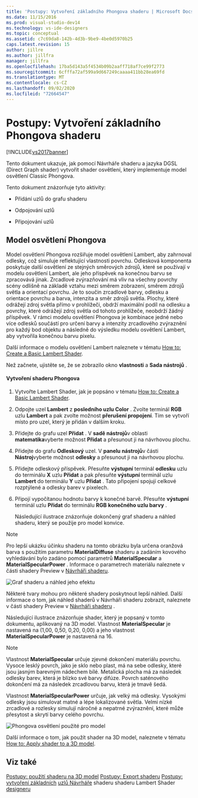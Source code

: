 ```yaml
---
title: 'Postupy: Vytvoření základního Phongova shaderu | Microsoft Docs'
ms.date: 11/15/2016
ms.prod: visual-studio-dev14
ms.technology: vs-ide-designers
ms.topic: conceptual
ms.assetid: c7c69da8-142b-4d3b-9be9-4be0d5970b25
caps.latest.revision: 15
author: jillre
ms.author: jillfra
manager: jillfra
ms.openlocfilehash: 17ba5d143a5f4534b09b2aaff718af7ce99f2773
ms.sourcegitcommit: 6cfffa72af599a9d667249caaaa411bb28ea69fd
ms.translationtype: MT
ms.contentlocale: cs-CZ
ms.lasthandoff: 09/02/2020
ms.locfileid: "72664547"
---
```

# <a name="how-to-create-a-basic-phong-shader"></a>Postupy: Vytvoření základního Phongova shaderu
[!INCLUDE[vs2017banner](../includes/vs2017banner.md)]

Tento dokument ukazuje, jak pomocí Návrháře shaderu a jazyka DGSL (Direct Graph shader) vytvořit shader osvětlení, který implementuje model osvětlení Classic Phongova.

 Tento dokument znázorňuje tyto aktivity:

- Přidání uzlů do grafu shaderu

- Odpojování uzlů

- Připojování uzlů

## <a name="the-phong-lighting-model"></a>Model osvětlení Phongova
 Model osvětlení Phongova rozšiřuje model osvětlení Lambert, aby zahrnoval odlesky, což simuluje reflektující vlastnosti povrchu. Odlesková komponenta poskytuje další osvětlení ze stejných směrových zdrojů, které se používají v modelu osvětlení Lambert, ale jeho příspěvek na konečnou barvu se zpracovává jinak. Zrcadlové zvýrazňování má vliv na všechny povrchy scény odlišně na základě vztahu mezi směrem zobrazení, směrem zdrojů světla a orientací povrchu. Je to součin zrcadlové barvy, odlesku a orientace povrchu a barva, intenzita a směr zdrojů světla. Plochy, které odrážejí zdroj světla přímo v prohlížeči, obdrží maximální podíl na odlesku a povrchy, které odrážejí zdroj světla od tohoto prohlížeče, neobdrží žádný příspěvek. V rámci modelu osvětlení Phongova je kombinace jedné nebo více odlesků součástí pro určení barvy a intenzity zrcadlového zvýraznění pro každý bod objektu a následně do výsledku modelu osvětlení Lambert, aby vytvořila konečnou barvu pixelu.

 Další informace o modelu osvětlení Lambert naleznete v tématu [How to: Create a Basic Lambert Shader](../designers/how-to-create-a-basic-lambert-shader.md).

 Než začnete, ujistěte se, že se zobrazilo okno **vlastnosti** a **Sada nástrojů** .

#### <a name="to-create-a-phong-shader"></a>Vytvoření shaderu Phongova

1. Vytvořte Lambert Shader, jak je popsáno v tématu [How to: Create a Basic Lambert Shader](../designers/how-to-create-a-basic-lambert-shader.md).

2. Odpojte uzel **Lambert** z **posledního uzlu Color** . Zvolte terminál **RGB** uzlu **Lambert** a pak zvolte možnost **přerušení propojení**. Tím se vytvoří místo pro uzel, který je přidán v dalším kroku.

3. Přidejte do grafu uzel **Přidat** . V **sadě nástrojů**v oblasti **matematika**vyberte možnost **Přidat** a přesunout ji na návrhovou plochu.

4. Přidejte do grafu **Odleskový** uzel. V **panelu nástrojů**v části **Nástroj**vyberte možnost **odlesky** a přesunout ji na návrhovou plochu.

5. Přidejte odleskový příspěvek. Přesuňte **výstupní** terminál **odlesku** uzlu do terminálu **X** uzlu **Přidat** a pak přesuňte **výstupní** terminál uzlu **Lambert** do terminálu **Y** uzlu **Přidat** . Tato připojení spojují celkové rozptýlené a odlesky barev v pixelech.

6. Připojí vypočítanou hodnotu barvy k konečné barvě. Přesuňte **výstupní** terminál uzlu **Přidat** do terminálu **RGB** **konečného uzlu barvy** .

   Následující ilustrace znázorňuje dokončený graf shaderu a náhled shaderu, který se použije pro model konvice.

> [!NOTE]
> Pro lepší ukázku účinku shaderu na tomto obrázku byla určena oranžová barva s použitím parametru **MaterialDiffuse** shaderu a zadáním kovového vyhledávání bylo zadáno pomocí parametrů **MaterialSpecular** a **MaterialSpecularPower** . Informace o parametrech materiálu naleznete v části shadery Preview v [Návrháři shaderu](../designers/shader-designer.md).

 ![Graf shaderu a náhled jeho efektu](../designers/media/digit-lighting-graph.png "Osvětlení číslic – graf")

 Některé tvary mohou pro některé shadery poskytnout lepší náhled. Další informace o tom, jak náhled shaderů v Návrháři shaderu zobrazit, naleznete v části shadery Preview v [Návrháři shaderu](../designers/shader-designer.md) .

 Následující ilustrace znázorňuje shader, který je popsaný v tomto dokumentu, aplikovaný na 3D model. Vlastnost **MaterialSpecular** je nastavená na (1,00, 0,50, 0,20, 0,00) a jeho vlastnost **MaterialSpecularPower** je nastavená na 16.

> [!NOTE]
> Vlastnost **MaterialSpecular** určuje zjevné dokončení materiálu povrchu. Vysoce lesklý povrch, jako je sklo nebo plast, má na sebe odlesky, které jsou jasným barevným nádechem bílé. Metalická plocha má za následek odlesky barev, která je blízko své barvy difúze. Povrch saténového dokončení má za následek zrcadlovou barvu, která je tmavě šedá.
>
> Vlastnost **MaterialSpecularPower** určuje, jak velký má odlesky. Vysokými odlesky jsou simulovat matné a lépe lokalizované světla. Velmi nízké zrcadlové a rozlesky simulují náročné a nepatrné zvýraznění, které může přesytost a skrytí barvy celého povrchu.

 ![Phongova osvětlení použité pro model](../designers/media/digit-lighting-model.png "Osvětlení – model")

 Další informace o tom, jak použít shader na 3D model, naleznete v tématu [How to: Apply shader to a 3D model](../designers/how-to-apply-a-shader-to-a-3-d-model.md).

## <a name="see-also"></a>Viz také
 [Postupy: použití shaderu na 3D model](../designers/how-to-apply-a-shader-to-a-3-d-model.md) [Postupy: Export shaderu](../designers/how-to-export-a-shader.md) [Postupy: vytvoření základních](../designers/how-to-create-a-basic-lambert-shader.md) [uzlů Návrháře](../designers/shader-designer-nodes.md) shaderu shaderu Lambert Shader [designeru](../designers/shader-designer.md)
